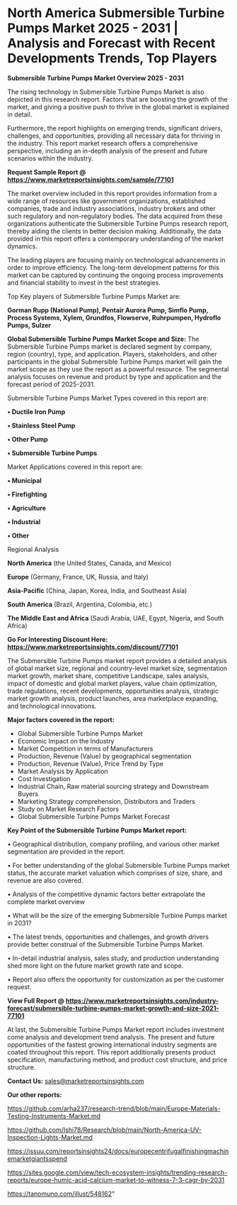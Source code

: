 # North America Submersible Turbine Pumps Market 2025 - 2031 | Analysis and Forecast with Recent Developments Trends, Top Players

<Strong> Submersible Turbine Pumps Market Overview 2025 - 2031</strong>

The rising technology in Submersible Turbine Pumps Market is also depicted in this research report. Factors that are boosting the growth of the market, and giving a positive push to thrive in the global market is explained in detail.

Furthermore, the report highlights on emerging trends, significant drivers, challenges, and opportunities, providing all necessary data for thriving in the industry. This report market research offers a comprehensive perspective, including an in-depth analysis of the present and future scenarios within the industry.

<strong>Request Sample Report @ <a href=https://www.marketreportsinsights.com/sample/77101>https://www.marketreportsinsights.com/sample/77101</a></strong>

The market overview included in this report provides information from a wide range of resources like government organizations, established companies, trade and industry associations, industry brokers and other such regulatory and non-regulatory bodies. The data acquired from these organizations authenticate the Submersible Turbine Pumps research report, thereby aiding the clients in better decision making. Additionally, the data provided in this report offers a contemporary understanding of the market dynamics.

The leading players are focusing mainly on technological advancements in order to improve efficiency. The long-term development patterns for this market can be captured by continuing the ongoing process improvements and financial stability to invest in the best strategies.

Top Key players of Submersible Turbine Pumps Market are:

<strong>Gorman Rupp (National Pump), Pentair Aurora Pump, Simflo Pump, Process Systems, Xylem, Grundfos, Flowserve, Ruhrpumpen, Hydroflo Pumps, Sulzer</strong>

<strong><b>Global Submersible Turbine Pumps Market Scope and Size:</b></strong>
The Submersible Turbine Pumps market is declared segment by company, region (country), type, and application. Players, stakeholders, and other participants in the global Submersible Turbine Pumps market will gain the market scope as they use the report as a powerful resource. The segmental analysis focuses on revenue and product by type and application and the forecast period of 2025-2031.

Submersible Turbine Pumps Market Types covered in this report are:

<strong>• Ductile Iron Pump

• Stainless Steel Pump

• Other Pump

• Submersible Turbine Pumps</strong>

Market Applications covered in this report are:

<strong>• Municipal

• Firefighting

• Agriculture

• Industrial

• Other</strong> 

Regional Analysis

<strong>North America</strong> (the United States, Canada, and Mexico)

<strong>Europe</strong> (Germany, France, UK, Russia, and Italy)

<strong>Asia-Pacific</strong> (China, Japan, Korea, India, and Southeast Asia)

<strong>South America</strong> (Brazil, Argentina, Colombia, etc.)

<strong>The Middle East and Africa</strong> (Saudi Arabia, UAE, Egypt, Nigeria, and South Africa)

<strong>Go For Interesting Discount Here: <a href=https://www.marketreportsinsights.com/discount/77101>https://www.marketreportsinsights.com/discount/77101</a></strong>

The Submersible Turbine Pumps market report provides a detailed analysis of global market size, regional and country-level market size, segmentation market growth, market share, competitive Landscape, sales analysis, impact of domestic and global market players, value chain optimization, trade regulations, recent developments, opportunities analysis, strategic market growth analysis, product launches, area marketplace expanding, and technological innovations.

<strong><b>Major factors covered in the report:</b></strong>
<ul>
  <li>Global Submersible Turbine Pumps Market </li>
  <li>Economic Impact on the Industry</li>
  <li>Market Competition in terms of Manufacturers</li>
  <li>Production, Revenue (Value) by geographical segmentation</li>
  <li>Production, Revenue (Value), Price Trend by Type</li>
  <li>Market Analysis by Application</li>
  <li>Cost Investigation</li>
  <li>Industrial Chain, Raw material sourcing strategy and Downstream Buyers</li>
  <li>Marketing Strategy comprehension, Distributors and Traders</li>
  <li>Study on Market Research Factors</li>
  <li>Global Submersible Turbine Pumps Market Forecast</li>
</ul>

<strong><b>Key Point of the Submersible Turbine Pumps Market report:</b></strong>

• Geographical distribution, company profiling, and various other market segmentation are provided in the report.

• For better understanding of the global Submersible Turbine Pumps market status, the accurate market valuation which comprises of size, share, and revenue are also covered.

• Analysis of the competitive dynamic factors better extrapolate the complete market overview

• What will be the size of the emerging Submersible Turbine Pumps market in 2031?

• The latest trends, opportunities and challenges, and growth drivers provide better construal of the Submersible Turbine Pumps Market.

• In-detail industrial analysis, sales study, and production understanding shed more light on the future market growth rate and scope.

• Report also offers the opportunity for customization as per the customer request.

<strong><b>View Full Report @ <a href=https://www.marketreportsinsights.com/industry-forecast/submersible-turbine-pumps-market-growth-and-size-2021-77101>https://www.marketreportsinsights.com/industry-forecast/submersible-turbine-pumps-market-growth-and-size-2021-77101</a></b></strong>


At last, the Submersible Turbine Pumps Market report includes investment come analysis and development trend analysis. The present and future opportunities of the fastest growing international industry segments are coated throughout this report. This report additionally presents product specification, manufacturing method, and product cost structure, and price structure.

<strong>Contact Us:</strong>
sales@marketreportsinsights.com

<strong>Our other reports:</strong>

<a href=https://github.com/arha237/research-trend/blob/main/Europe-Materials-Testing-Instruments-Market.md>https://github.com/arha237/research-trend/blob/main/Europe-Materials-Testing-Instruments-Market.md</a>

<a href=https://github.com/Ishi78/Research/blob/main/North-America-UV-Inspection-Lights-Market.md>https://github.com/Ishi78/Research/blob/main/North-America-UV-Inspection-Lights-Market.md</a>

<a href=https://issuu.com/reportsinsights24/docs/europecentrifugalfinishingmachinemarketgiantsspend>https://issuu.com/reportsinsights24/docs/europecentrifugalfinishingmachinemarketgiantsspend</a>

<a href=https://sites.google.com/view/tech-ecosystem-insights/trending-research-reports/europe-humic-acid-calcium-market-to-witness-7-3-cagr-by-2031>https://sites.google.com/view/tech-ecosystem-insights/trending-research-reports/europe-humic-acid-calcium-market-to-witness-7-3-cagr-by-2031</a>

<a href=https://tanomuno.com/illust/548162>https://tanomuno.com/illust/548162</a>"
